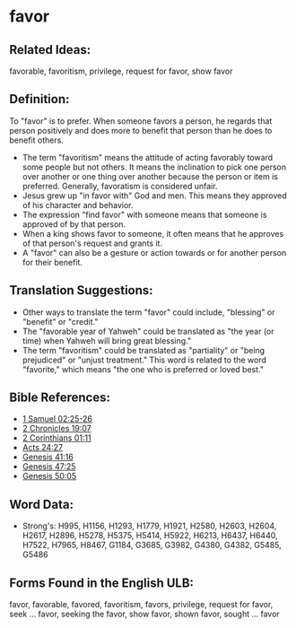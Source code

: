 # favor

## Related Ideas:

favorable, favoritism, privilege, request for favor, show favor

## Definition:

To "favor" is to prefer. When someone favors a person, he regards that person positively and does more to benefit that person than he does to benefit others.

* The term "favoritism" means the attitude of acting favorably toward some people but not others. It means the inclination to pick one person over another or one thing over another because the person or item is preferred. Generally, favoratism is considered unfair.
* Jesus grew up "in favor with" God and men. This means they approved of his character and behavior.
* The expression "find favor" with someone means that someone is approved of by that person.
* When a king shows favor to someone, it often means that he approves of that person's request and grants it.
* A "favor" can also be a gesture or action towards or for another person for their benefit.

## Translation Suggestions:

* Other ways to translate the term "favor" could include, "blessing" or "benefit" or "credit."
* The "favorable year of Yahweh" could be translated as "the year (or time) when Yahweh will bring great blessing."
* The term "favoritism" could be translated as "partiality" or "being prejudiced" or "unjust treatment." This word is related to the word "favorite," which means "the one who is preferred or loved best."

## Bible References:

* [1 Samuel 02:25-26](rc://en/tn/help/1sa/02/25)
* [2 Chronicles 19:07](rc://en/tn/help/2ch/19/07)
* [2 Corinthians 01:11](rc://en/tn/help/2co/01/11)
* [Acts 24:27](rc://en/tn/help/act/24/27)
* [Genesis 41:16](rc://en/tn/help/gen/41/16)
* [Genesis 47:25](rc://en/tn/help/gen/47/25)
* [Genesis 50:05](rc://en/tn/help/gen/50/05)

## Word Data:

* Strong's: H995, H1156, H1293, H1779, H1921, H2580, H2603, H2604, H2617, H2896, H5278, H5375, H5414, H5922, H6213, H6437, H6440, H7522, H7965, H8467, G1184, G3685, G3982, G4380, G4382, G5485, G5486

## Forms Found in the English ULB:

favor, favorable, favored, favoritism, favors, privilege, request for favor, seek ... favor, seeking the favor, show favor, shown favor, sought ... favor

